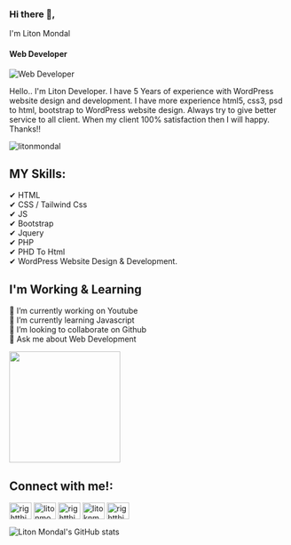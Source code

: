 ### Hi there 👋,
I'm Liton Mondal
#### Web Developer
![Web Developer](https://yt3.googleusercontent.com/lRlfhQQ445DpIQB0G79ooV1yWjswwUUU4-Ee3tXtUM4io9nDFo718qiihcsJuge_JbyF700g85s=w1707-fcrop64=1,00005a57ffffa5a8-k-c0xffffffff-no-nd-rj)

Hello.. I'm Liton Developer. I have 5 Years of experience with WordPress website design and development. I have more experience html5, css3, psd to html, bootstrap to WordPress website design. Always try to give better service to all client. When my client 100% satisfaction then I will happy. Thanks!!

<p align="left"> <img src="https://komarev.com/ghpvc/?username=litonmondal&label=Profile%20views&color=0e75b6&style=flat" alt="litonmondal" /> </p>

## MY Skills:  <br>
✔ HTML       <br>
✔ CSS / Tailwind Css       <br>
✔ JS         <br>
✔ Bootstrap  <br>
✔ Jquery     <br>
✔ PHP       <br>
✔ PHD To Html <br>
✔ WordPress Website Design & Development. <br>
## I'm Working & Learning
🔭 I’m currently working on Youtube  <br>
🌱 I’m currently learning Javascript  <br>
👯 I’m looking to collaborate on Github  <br>
💬 Ask me about Web Development <br>

<a href="https://github.com/anuraghazra/convoychat">
  <img height=200 align="center" src="https://github-readme-stats.vercel.app/api/top-langs?username=anuraghazra&layout=compact&langs_count=8&card_width=320" />
</a>

<h2 align="left">Connect with me!:</h2>
<p align="left">
<a href="https://fb.com/rightthinkweb" target="blank"><img align="center" src="https://raw.githubusercontent.com/rahuldkjain/github-profile-readme-generator/master/src/images/icons/Social/facebook.svg" alt="rightthinkweb" height="30" width="40" /></a>
<a href="https://twitter.com/litonmondal4212" target="blank"><img align="center" src="https://raw.githubusercontent.com/rahuldkjain/github-profile-readme-generator/master/src/images/icons/Social/twitter.svg" alt="litonmondal4212" height="30" width="40" /></a>
<a href="https://linkedin.com/in/rightthinweb" target="blank"><img align="center" src="https://raw.githubusercontent.com/rahuldkjain/github-profile-readme-generator/master/src/images/icons/Social/linked-in-alt.svg" alt="rightthinweb" height="30" width="40" /></a>
<a href="https://instagram.com/litoknmondal" target="blank"><img align="center" src="https://raw.githubusercontent.com/rahuldkjain/github-profile-readme-generator/master/src/images/icons/Social/instagram.svg" alt="litoknmondal" height="30" width="40" /></a>
<a href="https://www.youtube.com/c/rightthinkweb" target="blank"><img align="center" src="https://raw.githubusercontent.com/rahuldkjain/github-profile-readme-generator/master/src/images/icons/Social/youtube.svg" alt="rightthinkweb" height="30" width="40" /></a>
</p>

![Liton Mondal's GitHub stats](https://github-readme-stats.vercel.app/api?username=litonmondal&show_icons=true&bg_color=00000000)
